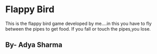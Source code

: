 # Flappy Bird

This is the flappy bird game developed by me....in this you have to fly between the pipes to get food.
If you fall or touch the pipes,you lose.

## By- Adya Sharma
